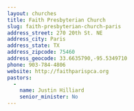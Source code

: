 ```yaml
---
layout: churches
title: Faith Presbyterian Church
slug: faith-presbyterian-church-paris
address_street: 270 20th St. NE
address_city: Paris
address_state: TX
address_zipcode: 75460
address_geocode: 33.6635790,-95.5349710
phone: 903-784-4806
website: http://faithparispca.org
pastors: 
  - 
    name: Justin Hilliard
    senior_minister: No
---
```



